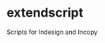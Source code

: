 extendscript
================================================================================================

Scripts for Indesign and Incopy
